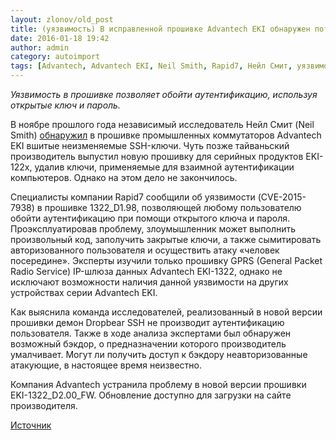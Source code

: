```yaml
---
layout: zlonov/old_post
title: (уязвимость) В исправленной прошивке Advantech EKI обнаружен потенциальный бэкдор
date: 2016-01-18 19:42
author: admin
category: autoimport
tags: [Advantech, Advantech EKI, Neil Smith, Rapid7, Нейл Смит, уязвимости, уязвимость]
---
```

<em>Уязвимость в прошивке позволяет обойти аутентификацию, используя открытые ключ и пароль.</em>

В ноябре прошлого года независимый исследователь Нейл Смит (Neil Smith) <a href="http://www.securitylab.ru/news/476645.php" target="_blank">обнаружил</a> в прошивке промышленных коммутаторов Advantech EKI вшитые неизменяемые SSH-ключи. Чуть позже тайваньский производитель выпустил новую прошивку для серийных продуктов EKI-122x, удалив ключи, применяемые для взаимной аутентификации компьютеров. Однако на этом дело не закончилось.

Специалисты компании Rapid7 сообщили об уязвимости (CVE-2015-7938) в прошивке 1322_D1.98, позволяющей любому пользователю обойти аутентификацию при помощи открытого ключа и пароля. Проэксплуатировав проблему, злоумышленник может выполнить произвольный код, заполучить закрытые ключи, а также сымитировать авторизованного пользователя и осуществить атаку «человек посередине». Эксперты изучили только прошивку GPRS (General Packet Radio Service) IP-шлюза данных Advantech EKI-1322, однако не исключают возможности наличия данной уязвимости на других устройствах серии Advantech EKI.

Как выяснила команда исследователей, реализованный в новой версии прошивки демон Dropbear SSH не производит аутентификацию пользователя. Также в ходе анализа экспертами был обнаружен возможный бэкдор, о предназначении которого производитель умалчивает. Могут ли получить доступ к бэкдору неавторизованные атакующие, в настоящее время неизвестно.

Компания Advantech устранила проблему в новой версии прошивки EKI-1322_D2.00_FW. Обновление доступно для загрузки на сайте производителя.

<a href="http://www.securitylab.ru/news/478570.php" target="_blank">Источник</a>
